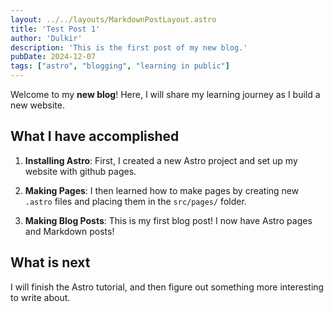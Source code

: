 ```yaml
---
layout: ../../layouts/MarkdownPostLayout.astro
title: 'Test Post 1'
author: 'Dulkir'
description: 'This is the first post of my new blog.'
pubDate: 2024-12-07
tags: ["astro", "blogging", "learning in public"]
---
```


Welcome to my **new blog**! Here, I will share my learning journey as I build a new website.

## What I have accomplished

1. **Installing Astro**: First, I created a new Astro project and set up my website with github pages.

2. **Making Pages**: I then learned how to make pages by creating new `.astro` files and placing them in the `src/pages/` folder.

3. **Making Blog Posts**: This is my first blog post! I now have Astro pages and Markdown posts!

## What is next

I will finish the Astro tutorial, and then figure out something more interesting to write about.